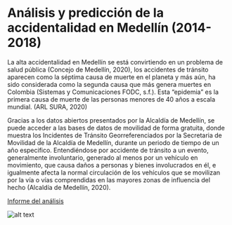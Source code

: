 # Análisis y predicción de la accidentalidad en Medellín (2014-2018)

La alta accidentalidad en Medellín se está convirtiendo en un problema de salud pública (Concejo de Medellín, 2020), los accidentes de tránsito aparecen como la séptima causa de muerte en el planeta y más aún, ha sido considerada como la segunda causa que más genera muertes en Colombia (Sistemas y Comunicaciones FODC, s.f.). Esta “epidemia” es la primera causa de muerte de las personas menores de 40 años a escala mundial. (ARL SURA, 2020)

Gracias a los datos abiertos presentados por la Alcaldía de Medellín, se puede acceder a las bases de datos de movilidad de forma gratuita, donde muestra los Incidentes de Tránsito Georreferenciados por la Secretaria de Movilidad de la Alcaldía de Medellín, durante un periodo de tiempo de un año especifico. Entendiéndose por accidente de tránsito a un evento, generalmente involuntario, generado al menos por un vehículo en movimiento, que causa daños a personas y bienes involucrados en él, e igualmente afecta la normal circulación de los vehículos que se movilizan por la vía o vías comprendidas en las mayores zonas de influencia del hecho (Alcaldía de Medellín, 2020).


[Informe del análisis](https://www.quora.com)


![alt text](https://github.com/namadoa/TAE-2020/blob/main/Trabajo1/Graph.svg?raw=true)
